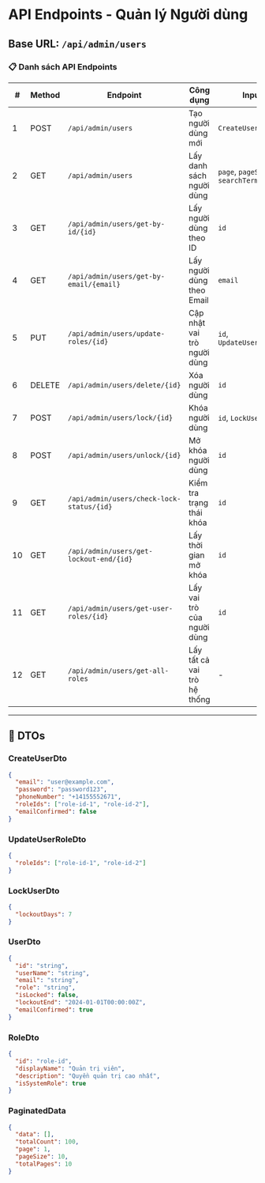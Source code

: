 # API Endpoints - Quản lý Người dùng

## Base URL: `/api/admin/users`

### 📋 Danh sách API Endpoints

| # | Method | Endpoint | Công dụng | Input | Output |
|---|--------|----------|-----------|-------|--------|
| 1 | POST | `/api/admin/users` | Tạo người dùng mới | `CreateUserDto` | `UserDto` |
| 2 | GET | `/api/admin/users` | Lấy danh sách người dùng | `page`, `pageSize`, `searchTerm` | `PaginatedData<UserDto>` |
| 3 | GET | `/api/admin/users/get-by-id/{id}` | Lấy người dùng theo ID | `id` | `UserDto` |
| 4 | GET | `/api/admin/users/get-by-email/{email}` | Lấy người dùng theo Email | `email` | `UserDto` |
| 5 | PUT | `/api/admin/users/update-roles/{id}` | Cập nhật vai trò người dùng | `id`, `UpdateUserRoleDto` | `bool` |
| 6 | DELETE | `/api/admin/users/delete/{id}` | Xóa người dùng | `id` | `bool` |
| 7 | POST | `/api/admin/users/lock/{id}` | Khóa người dùng | `id`, `LockUserDto` | `bool` |
| 8 | POST | `/api/admin/users/unlock/{id}` | Mở khóa người dùng | `id` | `bool` |
| 9 | GET | `/api/admin/users/check-lock-status/{id}` | Kiểm tra trạng thái khóa | `id` | `bool` |
| 10 | GET | `/api/admin/users/get-lockout-end/{id}` | Lấy thời gian mở khóa | `id` | `DateTimeOffset?` |
| 11 | GET | `/api/admin/users/get-user-roles/{id}` | Lấy vai trò của người dùng | `id` | `List<string>` |
| 12 | GET | `/api/admin/users/get-all-roles` | Lấy tất cả vai trò hệ thống | - | `List<RoleDto>` |

---

## 📝 DTOs

### CreateUserDto
```json
{
  "email": "user@example.com",
  "password": "password123",
  "phoneNumber": "+14155552671",
  "roleIds": ["role-id-1", "role-id-2"],
  "emailConfirmed": false
}
```

### UpdateUserRoleDto
```json
{
  "roleIds": ["role-id-1", "role-id-2"]
}
```

### LockUserDto
```json
{
  "lockoutDays": 7
}
```

### UserDto
```json
{
  "id": "string",
  "userName": "string", 
  "email": "string",
  "role": "string",
  "isLocked": false,
  "lockoutEnd": "2024-01-01T00:00:00Z",
  "emailConfirmed": true
}
```

### RoleDto
```json
{
  "id": "role-id",
  "displayName": "Quản trị viên",
  "description": "Quyền quản trị cao nhất",
  "isSystemRole": true
}
```

### PaginatedData<T>
```json
{
  "data": [],
  "totalCount": 100,
  "page": 1,
  "pageSize": 10,
  "totalPages": 10
}
```
